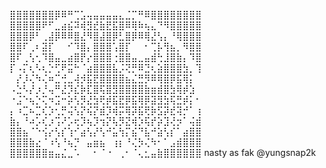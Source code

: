 ⣿⣿⣿⣿⣿⣿⣿⡿⠿⠛⢉⣡⢤⣤⣤⣤⣤⣄⣈⡉⠛⠿⣿⣿⣿⣿⣿⣿⣿⣿
⣿⣿⣿⣿⣿⠟⠋⣀⣴⣮⠽⢾⣻⣞⣷⣟⣯⣿⠿⢿⠷⢦⣄⠙⠻⣿⣿⣿⣿⣿
⣿⣿⣿⡿⠃⢀⣼⡿⠿⠿⣿⣜⠻⣿⣼⣿⡿⣃⣿⡿⠿⢿⣜⢣⡄⠘⢿⣿⣿⣿
⣿⣿⠏⢀⠆⣽⡏⠀⠀⠊⠹⣿⡄⣿⣿⣿⢡⣿⡏⠀⠀⠂⢉⡧⢻⣦⡀⠻⣿⣿
⣿⠏⢀⢣⢂⠹⣿⣤⣀⣴⣿⡟⡔⣿⣿⣿⢐⣿⣿⣤⣀⣤⣾⢓⣸⣿⣷⡄⠹⣿
⡏⠠⡍⢆⠣⢆⡑⢋⠟⣭⠓⠈⣴⣿⣿⣿⣧⡨⢝⡛⠿⣙⢆⣵⣿⣿⣿⣳⡀⢹
⠀⡜⡸⢌⠳⢌⠶⣉⢚⣀⢼⡺⣯⣟⣿⣿⣿⣿⣦⣌⣛⡻⠿⢿⣿⡿⣯⢿⡅⠀
⠠⣑⠣⡜⡰⡘⢤⠛⣜⡹⣎⡷⣏⣿⢯⣿⣻⣿⣿⣿⣿⣷⣶⣾⣿⣳⢿⡾⣱⠀
⠐⣨⠑⢦⡑⢍⠲⣩⠒⡵⢣⡻⣜⣳⢟⡾⣯⣟⡿⣯⢿⡿⣽⣻⣳⢯⣛⡾⡅⠂
⡄⠰⣉⠦⣉⢎⡱⢂⡛⢬⢣⡝⢮⡝⣾⡹⢾⡭⢿⡽⣯⢟⡷⣫⡽⣞⢽⡚⠁⢰
⣷⡄⠘⠴⡡⢎⡰⢩⠜⡡⢖⡹⢦⡹⢲⡝⢧⡻⣝⢾⡱⢯⡞⡵⣹⢜⡲⠁⢬⣾
⣿⣿⣦⠈⠑⢪⡔⢣⡎⢱⠊⣴⢣⡜⢣⠚⣥⢳⡍⣮⠙⣧⠚⣵⢣⡎⠁⣴⣿⣿
⣿⣿⣿⣷⣔⠈⠰⢣⠘⢦⡙⠀⣤⣶⣦⠀⢰⡆⠘⢌⡳⢌⠳⠂⠁⣠⣾⣿⣿⣿
⣿⣿⣿⣿⣿⣿⣶⣤⣌⣀⠡⠀⠀⠂⠈⠐⠀⢀⠂⠈⢄⣂⣤⣷⣿⣿⣿⣿⣿⣿
              nasty as fak
              @yungsnap2k
